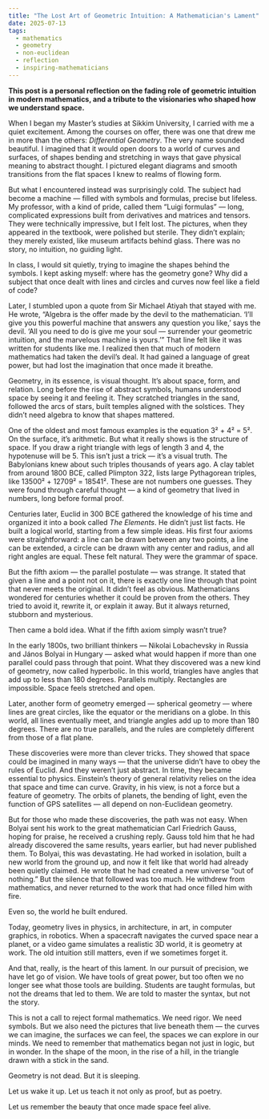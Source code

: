 ```yaml
---
title: "The Lost Art of Geometric Intuition: A Mathematician's Lament"
date: 2025-07-13
tags:
  - mathematics
  - geometry
  - non-euclidean
  - reflection
  - inspiring-mathematicians
---
```


**This post is a personal reflection on the fading role of geometric intuition in modern mathematics, and a tribute to the visionaries who shaped how we understand space.**

When I began my Master’s studies at Sikkim University, I carried with me a quiet excitement. Among the courses on offer, there was one that drew me in more than the others: *Differential Geometry*. The very name sounded beautiful. I imagined that it would open doors to a world of curves and surfaces, of shapes bending and stretching in ways that gave physical meaning to abstract thought. I pictured elegant diagrams and smooth transitions from the flat spaces I knew to realms of flowing form. 

But what I encountered instead was surprisingly cold. The subject had become a machine — filled with symbols and formulas, precise but lifeless. My professor, with a kind of pride, called them “Luigi formulas” — long, complicated expressions built from derivatives and matrices and tensors. They were technically impressive, but I felt lost. The pictures, when they appeared in the textbook, were polished but sterile. They didn’t explain; they merely existed, like museum artifacts behind glass. There was no story, no intuition, no guiding light.

In class, I would sit quietly, trying to imagine the shapes behind the symbols. I kept asking myself: where has the geometry gone? Why did a subject that once dealt with lines and circles and curves now feel like a field of code?

Later, I stumbled upon a quote from Sir Michael Atiyah that stayed with me. He wrote, “Algebra is the offer made by the devil to the mathematician. ‘I’ll give you this powerful machine that answers any question you like,’ says the devil. ‘All you need to do is give me your soul — surrender your geometric intuition, and the marvelous machine is yours.’” That line felt like it was written for students like me. I realized then that much of modern mathematics had taken the devil’s deal. It had gained a language of great power, but had lost the imagination that once made it breathe.

Geometry, in its essence, is visual thought. It’s about space, form, and relation. Long before the rise of abstract symbols, humans understood space by seeing it and feeling it. They scratched triangles in the sand, followed the arcs of stars, built temples aligned with the solstices. They didn’t need algebra to know that shapes mattered.

One of the oldest and most famous examples is the equation 3² + 4² = 5². On the surface, it’s arithmetic. But what it really shows is the structure of space. If you draw a right triangle with legs of length 3 and 4, the hypotenuse will be 5. This isn’t just a trick — it’s a visual truth. The Babylonians knew about such triples thousands of years ago. A clay tablet from around 1800 BCE, called Plimpton 322, lists large Pythagorean triples, like 13500² + 12709² = 18541². These are not numbers one guesses. They were found through careful thought — a kind of geometry that lived in numbers, long before formal proof.

Centuries later, Euclid in 300 BCE gathered the knowledge of his time and organized it into a book called *The Elements*. He didn’t just list facts. He built a logical world, starting from a few simple ideas. His first four axioms were straightforward: a line can be drawn between any two points, a line can be extended, a circle can be drawn with any center and radius, and all right angles are equal. These felt natural. They were the grammar of space.

But the fifth axiom — the parallel postulate — was strange. It stated that given a line and a point not on it, there is exactly one line through that point that never meets the original. It didn’t feel as obvious. Mathematicians wondered for centuries whether it could be proven from the others. They tried to avoid it, rewrite it, or explain it away. But it always returned, stubborn and mysterious.

Then came a bold idea. What if the fifth axiom simply wasn’t true?

In the early 1800s, two brilliant thinkers — Nikolai Lobachevsky in Russia and János Bolyai in Hungary — asked what would happen if more than one parallel could pass through that point. What they discovered was a new kind of geometry, now called hyperbolic. In this world, triangles have angles that add up to less than 180 degrees. Parallels multiply. Rectangles are impossible. Space feels stretched and open.

Later, another form of geometry emerged — spherical geometry — where lines are great circles, like the equator or the meridians on a globe. In this world, all lines eventually meet, and triangle angles add up to more than 180 degrees. There are no true parallels, and the rules are completely different from those of a flat plane.

These discoveries were more than clever tricks. They showed that space could be imagined in many ways — that the universe didn’t have to obey the rules of Euclid. And they weren’t just abstract. In time, they became essential to physics. Einstein’s theory of general relativity relies on the idea that space and time can curve. Gravity, in his view, is not a force but a feature of geometry. The orbits of planets, the bending of light, even the function of GPS satellites — all depend on non-Euclidean geometry.

But for those who made these discoveries, the path was not easy. When Bolyai sent his work to the great mathematician Carl Friedrich Gauss, hoping for praise, he received a crushing reply. Gauss told him that he had already discovered the same results, years earlier, but had never published them. To Bolyai, this was devastating. He had worked in isolation, built a new world from the ground up, and now it felt like that world had already been quietly claimed. He wrote that he had created a new universe “out of nothing.” But the silence that followed was too much. He withdrew from mathematics, and never returned to the work that had once filled him with fire.

Even so, the world he built endured.

Today, geometry lives in physics, in architecture, in art, in computer graphics, in robotics. When a spacecraft navigates the curved space near a planet, or a video game simulates a realistic 3D world, it is geometry at work. The old intuition still matters, even if we sometimes forget it.

And that, really, is the heart of this lament. In our pursuit of precision, we have let go of vision. We have tools of great power, but too often we no longer see what those tools are building. Students are taught formulas, but not the dreams that led to them. We are told to master the syntax, but not the story.

This is not a call to reject formal mathematics. We need rigor. We need symbols. But we also need the pictures that live beneath them — the curves we can imagine, the surfaces we can feel, the spaces we can explore in our minds. We need to remember that mathematics began not just in logic, but in wonder. In the shape of the moon, in the rise of a hill, in the triangle drawn with a stick in the sand.

Geometry is not dead. But it is sleeping.

Let us wake it up. Let us teach it not only as proof, but as poetry.

Let us remember the beauty that once made space feel alive.
